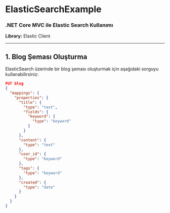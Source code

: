 # ElasticSearchExample  
### .NET Core MVC ile Elastic Search Kullanımı  
**Library:** Elastic Client  

---

## 1. Blog Şeması Oluşturma  
ElasticSearch üzerinde bir blog şeması oluşturmak için aşağıdaki sorguyu kullanabilirsiniz:  

```json
PUT blog 
{
  "mappings": {
    "properties": {
      "title": {
        "type": "text",
        "fields": {
          "keyword": {
            "type": "keyword"
          }
        }
      },
      "content": {
        "type": "text"
      },
      "user_id": {
        "type": "keyword"
      },
      "tags": {
        "type": "keyword"
      },
      "created": {
        "type": "date"
      }
    }
  }
}
